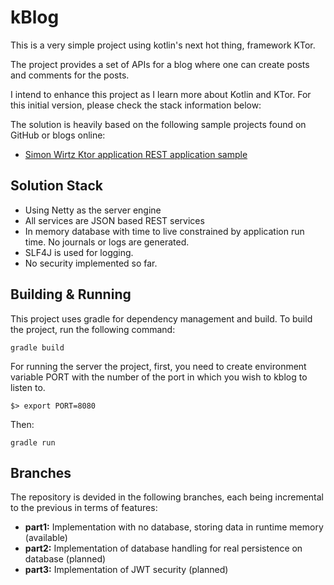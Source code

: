 # kBlog

This is a very simple project using kotlin's next hot thing, framework KTor.

The project provides a set of APIs for a blog where one can create posts and comments for the posts.

I intend to enhance this project as I learn more about Kotlin and KTor. For this initial version, please check the stack information below:

The solution is heavily based on the following sample projects found on GitHub or blogs online:

- [Simon Wirtz Ktor application REST application sample](https://github.com/s1monw1/ktor_application)


## Solution Stack

- Using Netty as the server engine
- All services are JSON based REST services
- In memory database with time to live constrained by application run time. No journals or logs are generated.
- SLF4J is used for logging.
- No security implemented so far.

## Building & Running

This project uses gradle for dependency management and build. To build the project, run the following command:

```
gradle build
```

For running the server the project, first, you need to create environment variable PORT with the number of the port in which you wish to kblog to listen to.

```$> export PORT=8080```

Then:

```
gradle run
```

## Branches

The repository is devided in the following branches, each being incremental to the previous in terms of features:

- **part1:** Implementation with no database, storing data in runtime memory (available)
- **part2:** Implementation of database handling for real persistence on database (planned)
- **part3:** Implementation of JWT security (planned)

